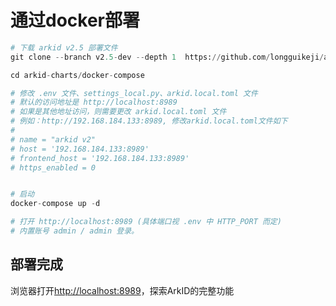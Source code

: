 
# 通过docker部署

``` py
# 下载 arkid v2.5 部署文件
git clone --branch v2.5-dev --depth 1  https://github.com/longguikeji/arkid-charts.git

cd arkid-charts/docker-compose

# 修改 .env 文件、settings_local.py、arkid.local.toml 文件
# 默认的访问地址是 http://localhost:8989
# 如果是其他地址访问，则需要更改 arkid.local.toml 文件
# 例如：http://192.168.184.133:8989, 修改arkid.local.toml文件如下
# 
# name = "arkid v2"
# host = '192.168.184.133:8989'
# frontend_host = '192.168.184.133:8989'
# https_enabled = 0


# 启动
docker-compose up -d

# 打开 http://localhost:8989 (具体端口视 .env 中 HTTP_PORT 而定)
# 内置账号 admin / admin 登录。

```

## 部署完成

浏览器打开[http://localhost:8989](http://localhost:8989)，探索ArkID的完整功能
